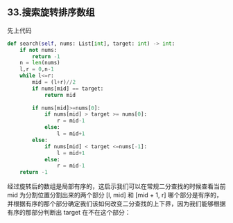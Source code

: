 ## 33.搜索旋转排序数组


先上代码
```python
def search(self, nums: List[int], target: int) -> int:
    if not nums:
        return -1
    n = len(nums)
    l,r = 0,n-1
    while l<=r:
        mid = (l+r)//2
        if nums[mid] == target:
            return mid
            
        if nums[mid]>=nums[0]:
            if nums[mid] > target >= nums[0]:
                r = mid-1
            else:
                l = mid+1
        else:
            if nums[mid] < target <=nums[-1]:
                l = mid+1
            else:
                r = mid-1
    return -1
```

经过旋转后的数组是局部有序的，这启示我们可以在常规二分查找的时候查看当前 mid 为分割位置分割出来的两个部分 [l, mid] 和 [mid + 1, r] 哪个部分是有序的，并根据有序的那个部分确定我们该如何改变二分查找的上下界，因为我们能够根据有序的那部分判断出 target 在不在这个部分：

